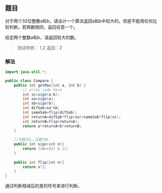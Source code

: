 ## 题目 ##

对于两个32位整数a和b，请设计一个算法返回a和b中较大的。但是不能用任何比较判断。若两数相同，返回任意一个。

给定两个整数a和b，请返回较大的数。

>测试样例：
1,2
返回：2

### 解法 ###

```java
import java.util.*;

public class Compare {
    public int getMax(int a, int b) {
        // write code here
        int sc=sign(a-b);
        int sa=sign(a);
        int sb=sign(b);
        int difSab=sa^sb;
        int sameSab=flip(difSab);
        int returnA=difSab*flip(sa)+sameSab*flip(sc);
        int returnB=flip(returnA);
        return a*returnA+b*returnB;
    }
    
    //负数为1，正数为0
    public int sign(int n){
        return ((n>>31) & 1);
    }
    
    public int flip(int n){
        return n^1;
    }
}
```

通过判断相减后的差的符号来进行判断。